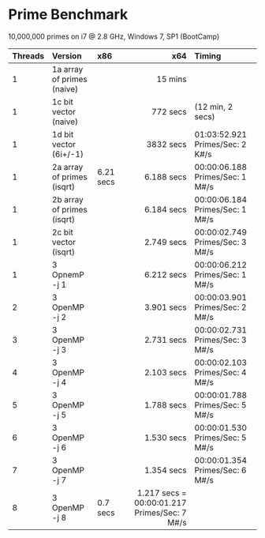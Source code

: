 # Prime Benchmark

10,000,000 primes on i7 @ 2.8 GHz, Windows 7, SP1 (BootCamp)

|Threads|Version                      | x86       | x64        | Timing                           |
|:------|:----------------------------|:----------|-----------:|:---------------------------------|
|1      |1a array of primes (naive)   |           |    15 mins |                                  |
|1      |1c bit vector      (naive)   |           |   772 secs | (12 min, 2 secs)                 |
|1      |1d bit vector      (6i+/-1)  |           |  3832 secs | 01:03:52.921  Primes/Sec: 2 K#/s |
|1      |2a array of primes (isqrt)   | 6.21 secs | 6.188 secs | 00:00:06.188  Primes/Sec: 1 M#/s |
|1      |2b array of primes (isqrt)   |           | 6.184 secs | 00:00:06.184  Primes/Sec: 1 M#/s |
|1      |2c bit vector      (isqrt)   |           | 2.749 secs | 00:00:02.749  Primes/Sec: 3 M#/s |
|1      |3 OpnemP -j 1                |           | 6.212 secs | 00:00:06.212  Primes/Sec: 1 M#/s |
|2      |3 OpenMP -j 2                |           | 3.901 secs | 00:00:03.901  Primes/Sec: 2 M#/s |
|3      |3 OpenMP -j 3                |           | 2.731 secs | 00:00:02.731  Primes/Sec: 3 M#/s |
|4      |3 OpenMP -j 4                |           | 2.103 secs | 00:00:02.103  Primes/Sec: 4 M#/s |
|5      |3 OpenMP -j 5                |           | 1.788 secs | 00:00:01.788  Primes/Sec: 5 M#/s |
|6      |3 OpenMP -j 6                |           | 1.530 secs | 00:00:01.530  Primes/Sec: 5 M#/s |
|7      |3 OpenMP -j 7                |           | 1.354 secs | 00:00:01.354  Primes/Sec: 6 M#/s |
|8      |3 OpenMP -j 8                | 0.7  secs | 1.217 secs = 00:00:01.217  Primes/Sec: 7 M#/s |


